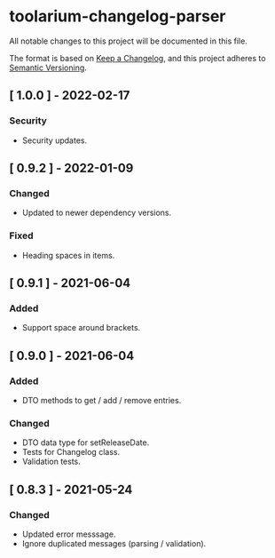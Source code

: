 # toolarium-changelog-parser

All notable changes to this project will be documented in this file.

The format is based on [Keep a Changelog](https://keepachangelog.com/en/1.0.0/),
and this project adheres to [Semantic Versioning](https://semver.org/spec/v2.0.0.html).

## [ 1.0.0 ] - 2022-02-17
### Security
- Security updates.

## [ 0.9.2 ] - 2022-01-09
### Changed
- Updated to newer dependency versions.

### Fixed
- Heading spaces in items.

## [ 0.9.1 ] - 2021-06-04
### Added
- Support space around brackets.

## [ 0.9.0 ] - 2021-06-04
### Added
- DTO methods to get / add  / remove entries.

### Changed
- DTO data type for setReleaseDate.
- Tests for Changelog class.
- Validation tests.

## [ 0.8.3 ] - 2021-05-24
### Changed
- Updated error messsage.
- Ignore duplicated messages (parsing / validation).
